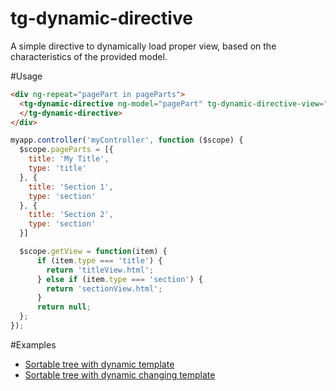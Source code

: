 tg-dynamic-directive
====================

A simple directive to dynamically load proper view, based on the characteristics of the provided model.

#Usage

```html
<div ng-repeat="pagePart in pageParts">
  <tg-dynamic-directive ng-model="pagePart" tg-dynamic-directive-view="getView">
  </tg-dynamic-directive>
</div>
```

```js
myapp.controller('myController', function ($scope) {
  $scope.pageParts = [{
    title: 'My Title',
    type: 'title'
  }, {
    title: 'Section 1',
    type: 'section'
  }, {
    title: 'Section 2',
    type: 'section'
  }]

  $scope.getView = function(item) {
      if (item.type === 'title') {
        return 'titleView.html';
      } else if (item.type === 'section') {
        return 'sectionView.html';
      }
      return null;
  };
});
```

#Examples

* [Sortable tree with dynamic template](http://codepen.io/thgreasi/pen/uyHFC)
* [Sortable tree with dynamic changing template](http://codepen.io/thgreasi/pen/emBJQL)

